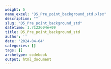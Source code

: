 ```yaml
---
weight: 5
name_excel: "D5_Pre_point_background_std.xlsx"
description: ""
slug: "D5_Pre_point_background_std"
datetime: 1.7122604e+09
title: D5_Pre_point_background_std
author: ''
date: '2024-04-04'
categories: []
tags: []
archetype: codebook
output: html_document
---
```


<div class="tabcontent"></div>
